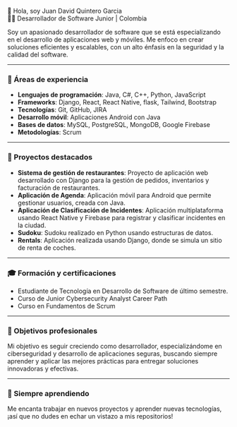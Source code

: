 👋 Hola, soy Juan David Quintero Garcia  
🧑‍💻 Desarrollador de Software Junior | Colombia  

Soy un apasionado desarrollador de software que se está especializando en el desarrollo de aplicaciones web y móviles. Me enfoco en crear soluciones eficientes y escalables, con un alto énfasis en la seguridad y la calidad del software.

---

### 💼 Áreas de experiencia

- **Lenguajes de programación**: Java, C#, C++, Python, JavaScript  
- **Frameworks**:  Django, React, React Native, flask, Tailwind, Bootstrap  
- **Tecnologías**: Git, GitHub, JIRA  
- **Desarrollo móvil**: Aplicaciones Android con Java  
- **Bases de datos**: MySQL, PostgreSQL, MongoDB, Google Firebase  
- **Metodologías**: Scrum  

---

### 🚀 Proyectos destacados

- **Sistema de gestión de restaurantes**: Proyecto de aplicación web desarrollado con Django para la gestión de pedidos, inventarios y facturación de restaurantes.  
- **Aplicación de Agenda**: Aplicación móvil para Android que permite gestionar usuarios, creada con Java.  
- **Aplicación de Clasificación de Incidentes**: Aplicación multiplataforma usando React Native y Firebase para registrar y clasificar incidentes en la ciudad.  
- **Sudoku**: Sudoku realizado en Python usando estructuras de datos.  
- **Rentals**: Aplicación realizada usando Django, donde se simula un sitio de renta de coches.  

---

### 🎓 Formación y certificaciones

- Estudiante de Tecnología en Desarrollo de Software de último semestre.  
- Curso de Junior Cybersecurity Analyst Career Path  
- Curso en Fundamentos de Scrum  

---

### 🎯 Objetivos profesionales

Mi objetivo es seguir creciendo como desarrollador, especializándome en ciberseguridad y desarrollo de aplicaciones seguras, buscando siempre aprender y aplicar las mejores prácticas para entregar soluciones innovadoras y efectivas.

---

### 🌱 Siempre aprendiendo

Me encanta trabajar en nuevos proyectos y aprender nuevas tecnologías, ¡así que no dudes en echar un vistazo a mis repositorios!


